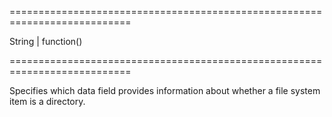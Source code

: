===========================================================================
<!--type-->String | function()<!--/type-->
===========================================================================

<!--shortDescription-->
Specifies which data field provides information about whether a file system item is a directory.
<!--/shortDescription-->

<!--fullDescription-->

<!--/fullDescription-->